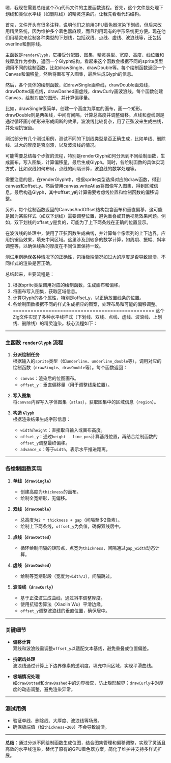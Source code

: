 嗯，我现在需要总结这个Zig代码文件的主要函数流程。首先，这个文件是处理下划线和类似水平线（如删除线）的精灵渲染的。让我先看看代码结构。

首先，文件开头有很多注释，说明他们之前用GPU着色器渲染下划线，但后来改用精灵系统，因为维护多个着色器麻烦，而且利用现有的字形系统更方便。现在他们用精灵来绘制各种类型的下划线，包括双线、点线、虚线、波浪线等，还包括overline和删除线。

主函数是`renderGlyph`，它接受分配器、图集、精灵类型、宽度、高度、线位置和线厚度作为参数，返回一个Glyph结构。看起来这个函数会根据不同的sprite类型调用不同的绘制函数，比如drawSingle、drawDouble等。每个绘制函数返回一个Canvas和偏移量，然后将画布写入图集，最后生成Glyph的信息。

然后，各个具体的绘制函数，如drawSingle画单线，drawDouble画双线，drawDotted画点线，drawDashed画虚线，drawCurly画波浪线。每个函数创建Canvas，绘制对应的图形，并计算偏移量。

比如，drawSingle很简单，创建一个高度为厚度的画布，画一个矩形。drawDouble则是两条线，中间有间隔，计算总高度并调整偏移。点线和虚线则是通过循环画小矩形来形成间断的效果。波浪线比较复杂，用了正弦波来生成曲线，并处理抗锯齿。

测试部分有几个测试用例，测试不同的下划线类型是否正确生成，比如单线、删除线、过大的厚度是否崩溃，以及波浪线的情况。

可能需要总结每个步骤的流程，特别是renderGlyph如何分派到不同绘制函数，生成画布，写入图集，计算偏移量，最后生成Glyph。同时，各绘制函数的具体实现方式，比如双线如何布局，点线的间隔计算，波浪线的数学处理等。

需要注意的是，在renderGlyph中，根据sprite类型选择对应的draw函数，得到canvas和offset_y。然后使用canvas.writeAtlas将图像写入图集，得到区域信息。最后构造Glyph，其中offset_y的计算需要考虑线位置和绘制函数的偏移调整。

另外，每个绘制函数返回的CanvasAndOffset结构包含画布和垂直偏移，这可能是因为某些样式（如双下划线）需要调整位置，避免重叠或其他视觉效果问题。例如，双下划线的offset_y是负的，可能为了上下两条线在正确的位置显示。

在波浪线的处理中，使用了正弦函数生成曲线，并计算每个像素列的上下边界，应用抗锯齿效果，填充中间区域。这里涉及到较多的数学计算，如周期、振幅、斜率调整等，以确保线条的厚度在不同位置保持一致。

测试用例确保各种情况下的正确性，包括极端情况如过大的厚度是否导致崩溃，不同样式的渲染是否正确。

总结起来，主要流程是：

1. 根据sprite类型调用对应的绘制函数，生成画布和偏移。
2. 将画布写入图集，获取区域信息。
3. 计算Glyph的各个属性，特别是offset_y，以正确放置线条的位置。
4. 各绘制函数根据不同的样式生成相应的图案，处理布局和可能的偏移调整。
================================================
这个Zig文件实现了多种水平线样式（下划线、双线、点线、虚线、波浪线、上划线、删除线）的精灵渲染。核心流程如下：

---

### **主函数 `renderGlyph` 流程**
1. **分派绘制任务**  
   根据输入的`sprite`类型（如`underline`、`underline_double`等），调用对应的绘制函数（`drawSingle`、`drawDouble`等）。每个函数返回：
   - `canvas`：渲染后的位图画布。
   - `offset_y`：垂直偏移量（用于调整线条位置）。

2. **写入图集**  
   将`canvas`内容写入字体图集（`atlas`），获取图集中的区域信息（`region`）。

3. **构造 `Glyph`**  
   根据渲染结果生成字形信息：
   - `width`/`height`：直接取自输入或画布高度。
   - `offset_y`：通过`height - line_pos`计算基线位置，再结合绘制函数的`offset_y`调整最终偏移。
   - `advance_x`：等于`width`，表示水平推进距离。

---

### **各绘制函数实现**
1. **单线（`drawSingle`）**  
   - 创建高度为`thickness`的画布。
   - 绘制全宽矩形，无偏移。

2. **双线（`drawDouble`）**  
   - 总高度为`2 * thickness + gap`（间隔至少2像素）。
   - 绘制上下两条线，`offset_y`为负值，确保双线居中。

3. **点线（`drawDotted`）**  
   - 循环绘制间隔的矩形点，点宽为`thickness`，间隔通过`gap_width`动态计算。

4. **虚线（`drawDashed`）**  
   - 绘制等宽矩形段（宽度为`width/3`），间隔跳过。

5. **波浪线（`drawCurly`）**  
   - 基于正弦波生成曲线，通过斜率调整厚度。
   - 使用抗锯齿算法（Xiaolin Wu）平滑边缘。
   - `offset_y`调整波浪线的垂直位置，确保居中。

---

### **关键细节**
- **偏移计算**  
  双线和波浪线需调整`offset_y`以适配文本基线，避免重叠或位置偏差。

- **抗锯齿处理**  
  波浪线通过计算上下边界像素的透明度，填充中间区域，实现平滑曲线。

- **极端情况处理**  
  如`drawDotted`和`drawDashed`中的边界检查，防止矩形越界；`drawCurly`中对厚度的动态调整，避免渲染异常。

---

### **测试用例**
- 验证单线、删除线、大厚度、波浪线等场景。
- 确保极端值（如`thickness=200`）不会导致崩溃。

---

**总结**：通过分派不同绘制函数生成位图，结合图集管理和偏移调整，实现了灵活且高效的水平线渲染，替代了原有的GPU着色器方案，简化了维护并支持多样式扩展。